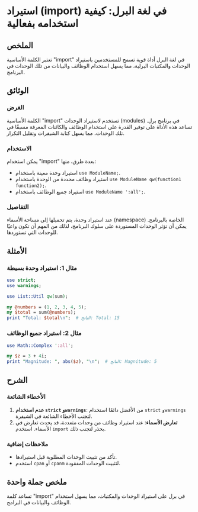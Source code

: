 <!--
Meta Description: # استيراد (import) في لغة البرل: كيفية استخدامه بفعالية ## الملخص تعتبر الكلمة الأساسية "import" في لغة البرل أداة قوية تسمح للمستخدمين باستيراد الوحد...
Meta Keywords: استيراد, الوحدات, use, import, استخدام
-->

# استيراد (import) في لغة البرل: كيفية استخدامه بفعالية

## الملخص
تعتبر الكلمة الأساسية "import" في لغة البرل أداة قوية تسمح للمستخدمين باستيراد الوحدات والمكتبات البرلية، مما يسهل استخدام الوظائف والبيانات من تلك الوحدات في البرنامج.

## الوثائق
### الغرض
الكلمة الأساسية "import" تستخدم لاستيراد الوحدات (modules) في برنامج برل. تساعد هذه الأداة على توفير القدرة على استخدام الوظائف والكائنات المعرفة مسبقًا في تلك الوحدات، مما يسهل كتابة الشيفرات وتقليل التكرار.

### الاستخدام
يمكن استخدام "import" بعدة طرق، منها:
- استيراد وحدة معينة باستخدام `use ModuleName;`.
- استيراد وظائف محددة من الوحدة باستخدام `use ModuleName qw(function1 function2);`.
- استيراد جميع الوظائف باستخدام `use ModuleName ':all';`.

### التفاصيل
عند استيراد وحدة، يتم تحميلها إلى مساحة الأسماء (namespace) الخاصة بالبرنامج. يمكن أن تؤثر الوحدات المستوردة على سلوك البرنامج، لذلك من المهم أن تكون واعيًا للوحدات التي تستوردها.

## الأمثلة
### مثال 1: استيراد وحدة بسيطة
```perl
use strict;
use warnings;

use List::Util qw(sum);

my @numbers = (1, 2, 3, 4, 5);
my $total = sum(@numbers);
print "Total: $total\n";  # الناتج: Total: 15
```

### مثال 2: استيراد جميع الوظائف
```perl
use Math::Complex ':all';

my $z = 3 + 4i;
print "Magnitude: ", abs($z), "\n";  # الناتج: Magnitude: 5
```

## الشرح
### الأخطاء الشائعة
1. **عدم استخدام `strict` و`warnings`**: من الأفضل دائمًا استخدام `strict` و`warnings` لتجنب الأخطاء الشائعة في الشيفرة.
2. **تعارض الأسماء**: عند استيراد وظائف من وحدات متعددة، قد يحدث تعارض في الأسماء. استخدم `import` بحذر لتجنب ذلك.

### ملاحظات إضافية
- تأكد من تثبيت الوحدات المطلوبة قبل استيرادها.
- استخدم `cpan` أو `cpanm` لتثبيت الوحدات المفقودة.

## ملخص جملة واحدة
تساعد كلمة "import" في برل على استيراد الوحدات والمكتبات، مما يسهل استخدام الوظائف والبيانات في البرامج.
